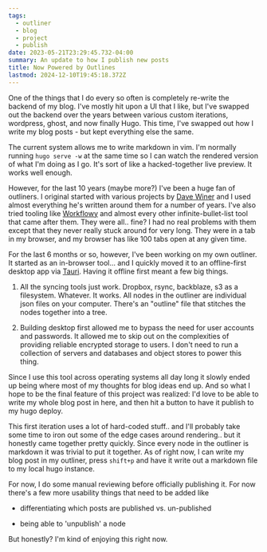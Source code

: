 ```yaml
---
tags:
  - outliner
  - blog
  - project
  - publish
date: 2023-05-21T23:29:45.732-04:00
summary: An update to how I publish new posts
title: Now Powered by Outlines
lastmod: 2024-12-10T19:45:18.372Z
---
```


One of the things that I do every so often is completely re-write the backend of my blog. I've mostly hit upon a UI that I like, but I've swapped out the backend over the years between various custom iterations, wordpress, ghost, and now finally Hugo. This time, I've swapped out how I write my blog posts - but kept everything else the same.

The current system allows me to write markdown in vim. I'm normally running `hugo serve -w` at the same time so I can watch the rendered version of what I'm doing as I go. It's sort of like a hacked-together live preview. It works well enough.

However, for the last 10 years (maybe more?) I've been a huge fan of outliners. I original started with various projects by [Dave Winer](https://scripting.com) and I used almost everything he's written around them for a number of years. I've also tried tooling like [Workflowy](https://workflowy.com) and almost every other infinite-bullet-list tool that came after them. They were all.. fine? I had no real problems with them except that they never really stuck around for very long. They were in a tab in my browser, and my browser has like 100 tabs open at any given time.

For the last 6 months or so, however, I've been working on my own outliner. It started as an in-browser tool... and I quickly moved it to an offline-first desktop app via [Tauri](https://tauri.app). Having it offline first meant a few big things.

1. All the syncing tools just work. Dropbox, rsync, backblaze, s3 as a filesystem. Whatever. It works. All nodes in the outliner are individual json files on your computer. There's an "outline" file that stitches the nodes together into a tree.  <br>

2. Building desktop first allowed me to bypass the need for user accounts and passwords. It allowed me to skip out on the complexities of providing reliable encrypted storage to users. I don't need to run a collection of servers and databases and object stores to power this thing.

Since I use this tool across operating systems all day long it slowly ended up being where most of my thoughts for blog ideas end up. And so what I hope to be the final feature of this project was realized: I'd love to be able to write my whole blog post in here, and then hit a button to have it publish to my hugo deploy.

This first iteration uses a lot of hard-coded stuff.. and I'll probably take some time to iron out some of the edge cases around rendering.. but it honestly came together pretty quickly. Since every node in the outliner is markdown it was trivial to put it together. As of right now, I can write my blog post in my outliner, press `shift+p` and have it write out a markdown file to my local hugo instance.

For now, I do some manual reviewing before officially publishing it. For now there's a few more usability things that need to be added like

- differentiating which posts are published vs. un-published

- being able to 'unpublish' a node

But honestly? I'm kind of enjoying this right now.
